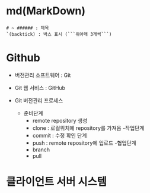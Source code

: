 # md(MarkDown)

````
# ~ ###### : 제목
`(backtick) : 박스 표시 (```위아래 3개씩```)
````

# Github

- 버전관리 소프트웨어 : Git
- Git 웹 서비스 : GitHub

- Git 버전관리 프로세스
  - 준비단계
    - remote repository 생성
    - clone : 로컬위치에 repository를 가져옴 -작업단계
    - commit : 수정 확인 단계
    - push : remote repository에 업로드 -협업단계
    - branch
    - pull

# 클라이언트 서버 시스템
